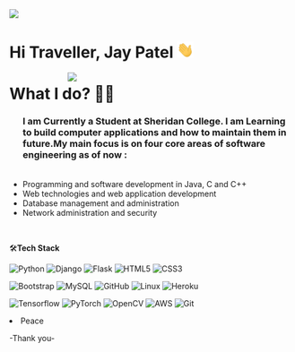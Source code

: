 <img src="https://github.com/ashutosh1919/ashutosh1919/blob/master/linkedin_banner.png" />

<h1>Hi Traveller, Jay Patel </a><img src="https://raw.githubusercontent.com/ABSphreak/ABSphreak/master/gifs/Hi.gif" width="30px"></h1>

<img align='right' src="https://github.com/rajaprerak/rajaprerak/raw/master/developer.gif" width="400" />
<h1>What I do? 👨‍💻</h1>



<ul> 
<h3>I am Currently a Student at Sheridan College. I am Learning to build computer applications and how to maintain them in future.My main focus is on four core areas of software engineering as of now :</h3>
</br>
<li>Programming and software development in Java, C and C++</li>
<li>Web technologies and web application development</li>
<li>Database management and administration</li>
<li>Network administration and security</li>
</ul>
</br>

🛠**Tech Stack**
</br>

![Python](https://img.shields.io/badge/-Python-000000?style=flat&logo=python)
![Django](https://img.shields.io/badge/-Django-000000?style=flat&logo=Django)
![Flask](https://img.shields.io/badge/-Flask-000000?style=flat&logo=Flask)
![HTML5](https://img.shields.io/badge/-HTML5-000000?style=flat&logo=HTML5)
![CSS3](https://img.shields.io/badge/-CSS3-000000?style=flat&logo=CSS3)

![Bootstrap](https://img.shields.io/badge/-Bootstrap-000000?style=flat&logo=bootstrap)
![MySQL](https://img.shields.io/badge/-MySQL-000000?style=flat&logo=MySQL)
![GitHub](https://img.shields.io/badge/-GitHub-000000?style=flat&logo=github&logoColor=FFFFFF)
![Linux](https://img.shields.io/badge/-Linux-000000?style=flat&logo=linux&logoColor=FCC624)
![Heroku](https://img.shields.io/badge/-Heroku-000000?style=flat&logo=heroku)

![Tensorflow](https://img.shields.io/badge/-Tensorflow-000000?style=flat&logo=tensorflow)
![PyTorch](https://img.shields.io/badge/-PyTorch-000000?style=flat&logo=pytorch)
![OpenCV](https://img.shields.io/badge/-OpenCV-000000?style=flat&logo=opencv)
![AWS](https://img.shields.io/badge/AWS-000000?style=flat-square&logo=amazon-aws)
![Git](https://img.shields.io/badge/-Git-000000?style=flat&logo=git&logoColor=F05032)

<li> Peace </li>

-Thank you-

